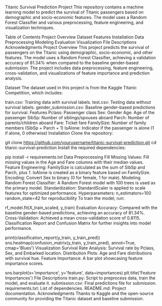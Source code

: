 Titanic Survival Prediction Project
This repository contains a machine learning model to predict the survival of Titanic passengers based on demographic and socio-economic features. The model uses a Random Forest Classifier and various preprocessing, feature engineering, and visualization techniques.

Table of Contents
Project Overview
Dataset
Features
Installation
Data Preprocessing
Modeling
Evaluation
Visualization
File Descriptions
Acknowledgments
Project Overview
This project predicts the survival of passengers on the Titanic using demographic, socio-economic, and other features. The model uses a Random Forest Classifier, achieving a validation accuracy of 81.34% when compared to the baseline gender-based submission. The project includes data preprocessing, feature engineering, cross-validation, and visualizations of feature importance and prediction analysis.

Dataset
The dataset used in this project is from the Kaggle Titanic Competition, which includes:

train.csv: Training data with survival labels.
test.csv: Testing data without survival labels.
gender_submission.csv: Baseline gender-based predictions for survival.
Features
Pclass: Passenger class
Sex: Gender
Age: Age of the passenger
SibSp: Number of siblings/spouses aboard
Parch: Number of parents/children aboard
Fare: Ticket fare
FamilySize: Number of family members (SibSp + Parch + 1)
IsAlone: Indicator if the passenger is alone (1 if alone, 0 otherwise)
Installation
Clone the repository:

git clone https://github.com/yourusername/titanic-survival-prediction.git
cd titanic-survival-prediction
Install the required dependencies:

pip install -r requirements.txt
Data Preprocessing
Fill Missing Values: Fill missing values in the Age and Fare columns with their median values.
Feature Engineering:
FamilySize is calculated as the sum of SibSp and Parch, plus 1.
IsAlone is created as a binary feature based on FamilySize.
Encoding: Convert Sex to binary (0 for female, 1 for male).
Modeling
Random Forest Classifier: A Random Forest model with 100 trees is used as the primary model.
Standardization: StandardScaler is applied to scale features for optimized performance.
Hyperparameters:
n_estimators=100
random_state=42 for reproducibility
To train the model, run:


rf_model.fit(X_train_scaled, y_train)
Evaluation
Accuracy: Compared with the baseline gender-based predictions, achieving an accuracy of 81.34%.
Cross-Validation: Achieved a mean cross-validation score of 0.8115.
Classification Report and Confusion Matrix for further insights into model performance.

print(classification_report(y_train, y_train_pred))
sns.heatmap(confusion_matrix(y_train, y_train_pred), annot=True, cmap='Blues')
Visualization
Survival Rate Analysis:
Survival rate by Pclass, Sex, and Embarked location.
Distribution Plots:
Age and Fare distributions with survival hue.
Feature Importance:
A bar plot showcasing feature importance scores.

sns.barplot(x='importance', y='feature', data=importances)
plt.title('Feature Importances')
File Descriptions
train.py: Script to preprocess data, train the model, and evaluate it.
submission.csv: Final predictions file for submission.
requirements.txt: List of dependencies.
README.md: Project documentation.
Acknowledgments
Thanks to Kaggle and the open-source community for providing the Titanic dataset and baseline submission.


